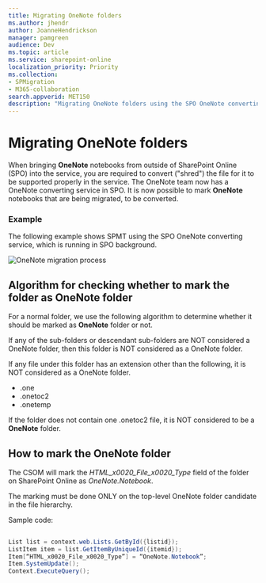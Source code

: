 ```yaml
---
title: Migrating OneNote folders
ms.author: jhendr
author: JoanneHendrickson
manager: pamgreen
audience: Dev
ms.topic: article
ms.service: sharepoint-online
localization_priority: Priority
ms.collection: 
- SPMigration
- M365-collaboration
search.appverid: MET150
description: "Migrating OneNote folders using the SPO OneNote converting service"
---
```

# Migrating OneNote folders

When bringing **OneNote** notebooks from outside of SharePoint Online (SPO) into the service, you are required to convert ("shred") the file for it to be supported properly in the service. The OneNote team now has a OneNote converting service in SPO. It is now possible to mark **OneNote** notebooks that are being migrated, to be converted. 

### Example

The following example shows SPMT using the SPO OneNote converting service, which is running in SPO background.  

![OneNote migration process](media/onenote-migration-flow.png)

## Algorithm for checking whether to mark the folder as OneNote folder 
 
For a normal folder, we use the following algorithm to determine whether it should be marked as **OneNote** folder or not. 

If any of the sub-folders or descendant sub-folders are NOT considered a OneNote folder, then this folder is NOT considered as a OneNote folder. 

If any file under this folder has an extension other than the following, it is NOT considered as a OneNote folder. 
 - .one 
 - .onetoc2 
 - .onetemp 

If the folder does not contain one .onetoc2 file, it is NOT considered to be a **OneNote** folder. 
 
## How to mark the OneNote folder 
 
The CSOM will mark the *HTML_x0020_File_x0020_Type* field of the folder on SharePoint Online as *OneNote.Notebook*. 

The marking must be done ONLY on the top-level OneNote folder candidate in the file hierarchy. 

Sample code:

```c#
 
List list = context.web.Lists.GetById({listid});
ListItem item = list.GetItemByUniqueId({itemid});
Item[“HTML_x0020_File_x0020_Type”] = “OneNote.Notebook”;
Item.SystemUpdate();
Context.ExecuteQuery();

```